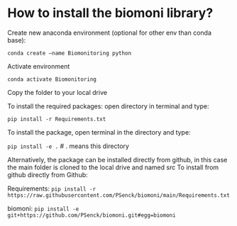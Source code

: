 # How to install the biomoni library?

Create new anaconda environment (optional for other env than conda base):

`conda create –name Biomonitoring python`

Activate environment

`conda activate Biomonitoring`

Copy the folder to your local drive

To install the required packages: open directory in terminal and type:

`pip install -r Requirements.txt`

To install the package, open terminal in the directory and type:

`pip install -e .`      # . means this directory




Alternatively, the package can be installed directly from github, in this case the main folder is cloned to the local drive and named src
To install from github directly from Github:

Requirements:
`pip install -r https://raw.githubusercontent.com/PSenck/biomoni/main/Requirements.txt`

biomoni:
`pip install -e git+https://github.com/PSenck/biomoni.git#egg=biomoni`





